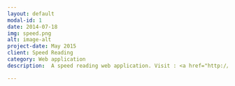 ```yaml
---
layout: default
modal-id: 1
date: 2014-07-18
img: speed.png
alt: image-alt
project-date: May 2015
client: Speed Reading
category: Web application
description:  A speed reading web application. Visit : <a href="http://cevherkarakoc.me/Speed-Reading/">APP</a>

---
```

